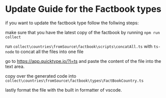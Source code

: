 # Update Guide for the Factbook types

if you want to update the factbook type follow the follwing steps:

make sure that you have the latest copy of the factbook by running `npm run collect`

run `collect\countries\fromSource\factbook\scripts\concatAll.ts` with `ts-node` to concat all the files into one file

go to <https://app.quicktype.io/?l=ts> and paste the content of the file into the text area.

copy over the generated code into `collect\countries\fromSource\factbook\types\FactBookCountry.ts`

lastly format the file with the built in formatter of vscode.
